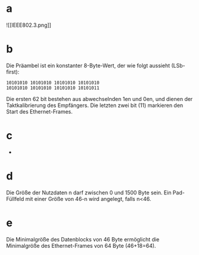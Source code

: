 # a

![[IEEE802.3.png]]

# b

Die Präambel ist ein konstanter 8-Byte-Wert, der wie folgt aussieht (LSb-first):

```
10101010 10101010 10101010 10101010
10101010 10101010 10101010 10101011
```

Die ersten 62 bit bestehen aus abwechselnden 1en und 0en, und dienen der Taktkalibrierung des Empfängers. Die letzten zwei bit (11) markieren den Start des Ethernet-Frames.

# c

-

# d

Die Größe der Nutzdaten n darf zwischen 0 und 1500 Byte sein. Ein Pad-Füllfeld mit einer Größe von 46-n wird angelegt, falls n<46.

# e

Die Minimalgröße des Datenblocks von 46 Byte ermöglicht die Minimalgröße des Ethernet-Frames von 64 Byte (46+18=64). 